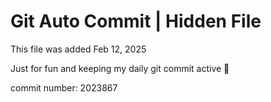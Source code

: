 # Git Auto Commit | Hidden File

This file was added Feb 12, 2025

Just for fun and keeping my daily git commit active 🤪

commit number: 2023867
